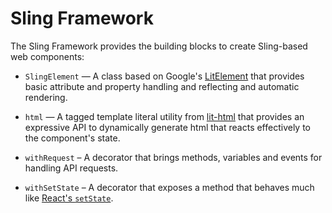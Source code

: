 # Sling Framework

The Sling Framework provides the building blocks to create Sling-based web components:

* `SlingElement` — A class based on Google's [LitElement](https://github.com/Polymer/lit-element) that provides basic attribute and property handling and reflecting and automatic rendering.

* `html` — A tagged template literal utility from [lit-html](https://polymer.github.io/lit-html/) that provides an expressive API to dynamically generate html that reacts effectively to the component's state.

* `withRequest` – A decorator that brings methods, variables and events for handling API requests.

* `withSetState` – A decorator that exposes a method that behaves much like [React's `setState`](https://reactjs.org/docs/state-and-lifecycle.html#using-state-correctly).
